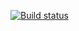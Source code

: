 [![Build status](https://ci.appveyor.com/api/projects/status/9uhux7wvc2x6bjx3?svg=true)](https://ci.appveyor.com/project/VictShev/aqa-code-q8p6p)
